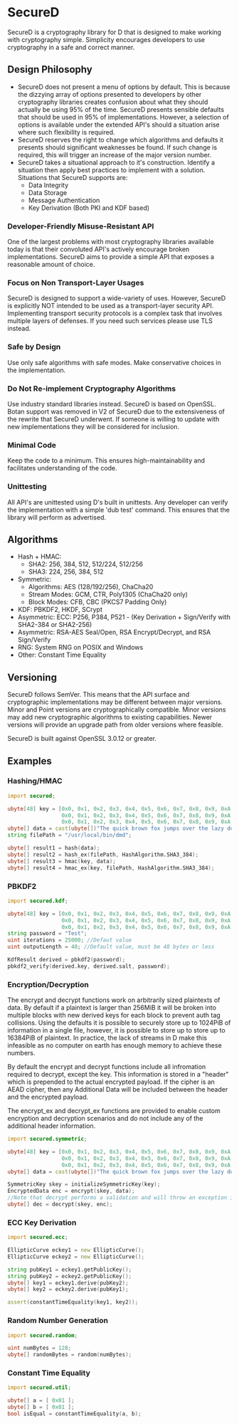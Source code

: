 # SecureD

SecureD is a cryptography library for D that is designed to make working with cryptography simple. Simplicity encourages developers to use cryptography in a safe and correct manner.

## Design Philosophy

- SecureD does not present a menu of options by default. This is because the dizzying array of options presented to developers by other cryptography libraries creates confusion about what they should actually be using 95% of the time. SecureD presents sensible defaults that should be used in 95% of implementations. However, a selection of options is available under the extended API's should a situation arise where such flexibility is required.
- SecureD reserves the right to change which algorithms and defaults it presents should significant weaknesses be found. If such change is required, this will trigger an increase of the major version number.
- SecureD takes a situational approach to it's construction. Identify a situation then apply best practices to implement with a solution. Situations that SecureD supports are:
  - Data Integrity
  - Data Storage
  - Message Authentication
  - Key Derivation (Both PKI and KDF based)

### Developer-Friendly Misuse-Resistant API
One of the largest problems with most cryptography libraries available today is that their convoluted API's actively encourage broken implementations. SecureD aims to provide a simple API that exposes a reasonable amount of choice.

### Focus on Non Transport-Layer Usages
SecureD is designed to support a wide-variety of uses. However, SecureD is explicitly NOT intended to be used as a transport-layer security API. Implementing transport security protocols is a complex task that involves multiple layers of defenses. If you need such services please use TLS instead.

### Safe by Design
Use only safe algorithms with safe modes. Make conservative choices in the implementation.

### Do Not Re-implement Cryptography Algorithms
Use industry standard libraries instead. SecureD is based on OpenSSL. Botan support was removed in V2 of SecureD due to the extensiveness of the rewrite that SecureD underwent. If someone is willing to update with new implementations they will be considered for inclusion.

### Minimal Code
Keep the code to a minimum. This ensures high-maintainability and facilitates understanding of the code.

### Unittesting
All API's are unittested using D's built in unittests. Any developer can verify the implementation with a simple 'dub test' command. This ensures that the library will perform as advertised.

## Algorithms

- Hash + HMAC:
  - SHA2: 256, 384, 512, 512/224, 512/256
  - SHA3: 224, 256, 384, 512
- Symmetric:
  - Algorithms: AES (128/192/256), ChaCha20
  - Stream Modes: GCM, CTR, Poly1305 (ChaCha20 only)
  - Block Modes: CFB, CBC (PKCS7 Padding Only)
- KDF:              PBKDF2, HKDF, SCrypt
- Asymmetric:       ECC: P256, P384, P521 - (Key Derivation + Sign/Verify with SHA2-384 or SHA2-256)
- Asymmetric:       RSA-AES Seal/Open, RSA Encrypt/Decrypt, and RSA Sign/Verify
- RNG:              System RNG on POSIX and Windows
- Other:            Constant Time Equality

## Versioning

SecureD follows SemVer. This means that the API surface and cryptographic implementations may be different between major versions. Minor and Point versions are cryptographically compatible. Minor versions may add new cryptographic algorithms to existing capabilities. Newer versions will provide an upgrade path from older versions where feasible.

SecureD is built against OpenSSL 3.0.12 or greater.

## Examples

### Hashing/HMAC
```D
import secured;

ubyte[48] key = [0x0, 0x1, 0x2, 0x3, 0x4, 0x5, 0x6, 0x7, 0x8, 0x9, 0xA, 0xB, 0xC, 0xD, 0xE, 0xF,
                 0x0, 0x1, 0x2, 0x3, 0x4, 0x5, 0x6, 0x7, 0x8, 0x9, 0xA, 0xB, 0xC, 0xD, 0xE, 0xF,
                 0x0, 0x1, 0x2, 0x3, 0x4, 0x5, 0x6, 0x7, 0x8, 0x9, 0xA, 0xB, 0xC, 0xD, 0xE, 0xF ];
ubyte[] data = cast(ubyte[])"The quick brown fox jumps over the lazy dog.";
string filePath = "/usr/local/bin/dmd";

ubyte[] result1 = hash(data);
ubyte[] result2 = hash_ex(filePath, HashAlgorithm.SHA3_384);
ubyte[] result3 = hmac(key, data);
ubyte[] result4 = hmac_ex(key, filePath, HashAlgorithm.SHA3_384);
```

### PBKDF2
```D
import secured.kdf;

ubyte[48] key = [0x0, 0x1, 0x2, 0x3, 0x4, 0x5, 0x6, 0x7, 0x8, 0x9, 0xA, 0xB, 0xC, 0xD, 0xE, 0xF,
                 0x0, 0x1, 0x2, 0x3, 0x4, 0x5, 0x6, 0x7, 0x8, 0x9, 0xA, 0xB, 0xC, 0xD, 0xE, 0xF,
                 0x0, 0x1, 0x2, 0x3, 0x4, 0x5, 0x6, 0x7, 0x8, 0x9, 0xA, 0xB, 0xC, 0xD, 0xE, 0xF ];
string password = "Test";
uint iterations = 25000; //Defaut value
uint outputLength = 48; //Default value, must be 48 bytes or less

KdfResult derived = pbkdf2(password);
pbkdf2_verify(derived.key, derived.salt, password);
```

### Encryption/Decryption
The encrypt and decrypt functions work on arbitrarily sized plaintexts of data. By default if a plaintext is larger than 256MiB it will be broken into multiple blocks with new derived keys for each block to prevent auth tag collisions. Using the defaults it is possible to securely store up to 1024PiB of information in a single file, however, it is possible to store up to store up to 16384PiB of plaintext. In practice, the lack of streams in D make this infeasible as no computer on earth has enough memory to achieve these numbers.

By default the encrypt and decrypt functions include all infromation required to decrypt, except the key. This information is stored in a "header" which is prepended to the actual encrypted payload. If the cipher is an AEAD cipher, then any Additional Data will be included between the header and the encrypted payload.

The encrypt_ex and decrypt_ex functions are provided to enable custom encryption and decryption scenarios and do not include any of the additional header information.

```D
import secured.symmetric;

ubyte[48] key = [0x0, 0x1, 0x2, 0x3, 0x4, 0x5, 0x6, 0x7, 0x8, 0x9, 0xA, 0xB, 0xC, 0xD, 0xE, 0xF,
                 0x0, 0x1, 0x2, 0x3, 0x4, 0x5, 0x6, 0x7, 0x8, 0x9, 0xA, 0xB, 0xC, 0xD, 0xE, 0xF,
                 0x0, 0x1, 0x2, 0x3, 0x4, 0x5, 0x6, 0x7, 0x8, 0x9, 0xA, 0xB, 0xC, 0xD, 0xE, 0xF ];
ubyte[] data = cast(ubyte[])"The quick brown fox jumps over the lazy dog.";

SymmetricKey skey = initializeSymmetricKey(key);
EncryptedData enc = encrypt(skey, data);
//Note that decrypt performs a validation and will throw an exception if the validation fails.
ubyte[] dec = decrypt(skey, enc);
```

### ECC Key Derivation
```D
import secured.ecc;

EllipticCurve eckey1 = new EllipticCurve();
EllipticCurve eckey2 = new EllipticCurve();

string pubKey1 = eckey1.getPublicKey();
string pubKey2 = eckey2.getPublicKey();
ubyte[] key1 = eckey1.derive(pubKey2);
ubyte[] key2 = eckey2.derive(pubKey1);

assert(constantTimeEquality(key1, key2));
```

### Random Number Generation
```D
import secured.random;

uint numBytes = 128;
ubyte[] randomBytes = random(numBytes);
```

### Constant Time Equality
```D
import secured.util;

ubyte[] a = [ 0x01 ];
ubyte[] b = [ 0x01 ];
bool isEqual = constantTimeEquality(a, b);
```
